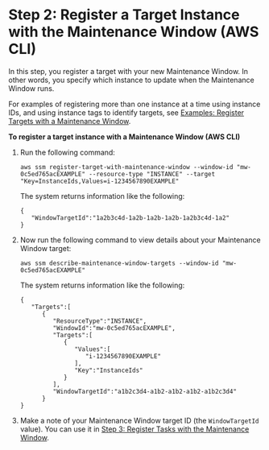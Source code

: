 # Step 2: Register a Target Instance with the Maintenance Window \(AWS CLI\)<a name="mw-cli-tutorial-targets"></a>

In this step, you register a target with your new Maintenance Window\. In other words, you specify which instance to update when the Maintenance Window runs\.

For examples of registering more than one instance at a time using instance IDs, and using instance tags to identify targets, see [Examples: Register Targets with a Maintenance Window](mw-cli-tutorial-targets-examples.md)\.

**To register a target instance with a Maintenance Window \(AWS CLI\)**

1. Run the following command:

   ```
   aws ssm register-target-with-maintenance-window --window-id "mw-0c5ed765acEXAMPLE" --resource-type "INSTANCE" --target "Key=InstanceIds,Values=i-1234567890EXAMPLE"
   ```

   The system returns information like the following:

   ```
   {
      "WindowTargetId":"1a2b3c4d-1a2b-1a2b-1a2b-1a2b3c4d-1a2"
   }
   ```

1. Now run the following command to view details about your Maintenance Window target:

   ```
   aws ssm describe-maintenance-window-targets --window-id "mw-0c5ed765acEXAMPLE"
   ```

   The system returns information like the following:

   ```
   {
      "Targets":[
         {
            "ResourceType":"INSTANCE",
            "WindowId":"mw-0c5ed765acEXAMPLE",
            "Targets":[
               {
                  "Values":[
                     "i-1234567890EXAMPLE"
                  ],
                  "Key":"InstanceIds"
               }
            ],
            "WindowTargetId":"a1b2c3d4-a1b2-a1b2-a1b2-a1b2c3d4"
         }
   }
   ```

1. Make a note of your Maintenance Window target ID \(the `WindowTargetId` value\)\. You can use it in [Step 3: Register Tasks with the Maintenance Window](mw-cli-tutorial-tasks.md)\. 